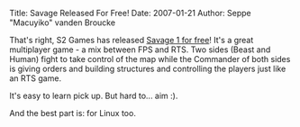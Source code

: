 Title: Savage Released For Free!
Date: 2007-01-21
Author: Seppe "Macuyiko" vanden Broucke

That's right, S2 Games has released [Savage 1 for free](http://www.s2games.com/savage/downloads.php)! It's a great multiplayer game - a mix between FPS and RTS. Two sides (Beast and Human) fight to take control of the map while the Commander of both sides is giving orders and building structures and controlling the players just like an RTS game.  
It's easy to learn pick up. But hard to... aim :).  
And the best part is: for Linux too. 